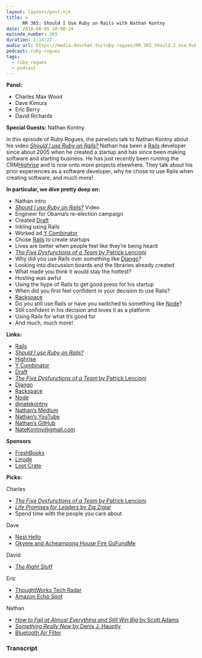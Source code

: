 ```yaml
---
layout: layouts/post.njk
title: >
      RR 365: Should I Use Ruby on Rails with Nathan Kontny
date: 2018-06-05 10:00:24
episode_number: 365
duration: 1:14:27
audio_url: https://media.devchat.tv/ruby-rogues/RR_365_Should_I_Use_Ruby_on_Rails_with_Nathan_Kontny.mp3
podcast: ruby-rogues
tags: 
  - ruby_rogues
  - podcast
---
```


 **Panel:**

- Charles Max Wood
- Dave Kimura
- Eric Berry
- David Richards

**Special Guests:** Nathan Kontny

In this episode of Ruby Rogues, the panelists talk to Nathan Kontny about his video [_Should I use Ruby on Rails?_](https://www.youtube.com/watch?v=5PCF6Mijshw) Nathan has been a [Rails](https://rubyonrails.org/) developer since about 2005 when he created a startup and has since been making software and starting business. He has just recently been running the CRM[Highrise](https://highrisehq.com/) and is now onto more projects elsewhere. They talk about his prior experiences as a software developer, why he chose to use Rails when creating software, and much more!

**In particular, we dive pretty deep on:**

- Nathan intro
- [_Should I use Ruby on Rails?_](https://www.youtube.com/watch?v=5PCF6Mijshw) Video
- Engineer for Obama’s re-election campaign
- Created [Draft](https://draftin.com/)
- Inkling using Rails
- Worked ad [Y Combinator](http://www.ycombinator.com/)
- Chose [Rails](https://rubyonrails.org/) to create startups 
- Lives are better when people feel like they’re being heard
- [_The Five Dysfunctions of a Team_ by Patrick Lencioni](https://www.amazon.com/Five-Dysfunctions-Team-Leadership-Fable/dp/0787960756)
- Why did you use Rails over something like [Django](https://www.djangoproject.com/)?
- Looking into discussion boards and the libraries already created
- What made you think it would stay the hottest?
- Hosting was awful
- Using the hype of Rails to get good press for his startup
- When did you first feel confident in your decision to use Rails?
- [Rackspace](https://www.rackspace.com/en-us)
- Do you still use Rails or have you switched to something like [Node](https://nodejs.org/en/)?
- Still confident in his decision and loves it as a platform
- Using Rails for what it’s good for
- And much, much more!

**Links:**

- [Rails](https://rubyonrails.org/)
- [_Should I use Ruby on Rails?_](https://www.youtube.com/watch?v=5PCF6Mijshw)
- [Highrise](https://highrisehq.com/)
- [Y Combinator](http://www.ycombinator.com/)
- [Draft](https://draftin.com/)
- [_The Five Dysfunctions of a Team_ by Patrick Lencioni](https://www.amazon.com/Five-Dysfunctions-Team-Leadership-Fable/dp/0787960756)
- [Django](https://www.djangoproject.com/)
- [Rackspace](https://www.rackspace.com/en-us)
- [Node](https://nodejs.org/en/)
- [@natekontny](https://twitter.com/natekontny?ref_src=twsrc%255Egoogle%257Ctwcamp%255Eserp%257Ctwgr%255Eauthor)
- [Nathan’s Medium](https://medium.com/@natekontny)
- [Nathan’s YouTube](https://www.youtube.com/nathankontny)
- [Nathan’s GitHub](https://github.com/n8)
- [NateKontny@gmail.com](mailto:NateKontny@gmail.com)

**Sponsors**

- [FreshBooks](https://www.freshbooks.com/invoice?ref=11731&utm_source=pbm&utm_medium=affiliate-program&utm_influencer=419364&utm_campaign=podcast-influencers)
- [Linode](https://promo.linode.com/rubyrogues/)
- [Loot Crate](https://www.lootcrate.com/)

**Picks:**

Charles

- [_The Five Dysfunctions of a Team_ by Patrick Lencioni](https://www.amazon.com/Five-Dysfunctions-Team-Leadership-Fable/dp/0787960756)
- [_Life Promises for Leaders_ by Zig Ziglar](https://www.amazon.com/Life-Promises-Leaders-Inspirational-Scriptures/dp/1414364628)
- Spend time with the people you care about

Dave

- [Nest Hello](https://nest.com/doorbell/nest-hello/overview/)
- [Okyere and Acheampong House Fire GoFundMe](https://www.gofundme.com/okyere-and-acheampong-house-fire)

David

- [_The Right Stuff_](https://www.imdb.com/title/tt0086197/)

Eric

- [ThoughtWorks Tech Radar](https://www.thoughtworks.com/radar)
- [Amazon Echo Spot](https://www.amazon.com/Amazon-VN94DQ-Echo-Spot-Black/dp/B073SQYXTW)

Nathan

- [_How to Fail at Almost Everything and Still Win Big_ by Scott Adams](https://www.amazon.com/How-Fail-Almost-Everything-Still/dp/1491518855)
- [_Something Really New_ by Denis J. Hauptly](https://www.amazon.com/Something-Really-New-Creating-Innovative/dp/0814400329)
- [Bluetooth Air Filter](https://www.filtrete.com/3M/en_US/filtrete/products/smart-filter-technology/)


### Transcript


